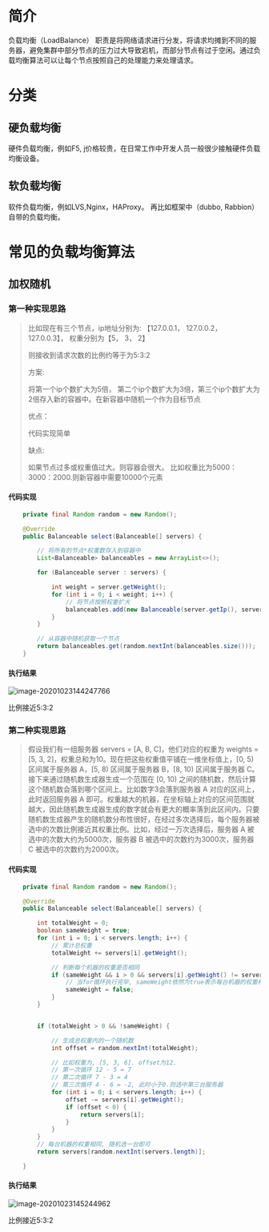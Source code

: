# 简介

负载均衡（LoadBalance） 职责是将网络请求进行分发，将请求均摊到不同的服务器，避免集群中部分节点的压力过大导致宕机，而部分节点有过于空闲。通过负载均衡算法可以让每个节点按照自己的处理能力来处理请求。

# 分类

## 硬负载均衡

硬件负载均衡，例如F5, j价格较贵，在日常工作中开发人员一般很少接触硬件负载均衡设备。

## 软负载均衡

软件负载均衡，例如LVS,Nginx，HAProxy。 再比如框架中（dubbo, Rabbion）自带的负载均衡。

# 常见的负载均衡算法

## 加权随机

### 第一种实现思路

> 比如现在有三个节点，ip地址分别为: 【127.0.0.1， 127.0.0.2， 127.0.0.3】， 权重分别为【5， 3， 2】
>
> 则接收到请求次数的比例约等于为5:3:2
>
> 方案:
>
> 将第一个ip个数扩大为5倍， 第二个ip个数扩大为3倍，第三个ip个数扩大为2倍存入新的容器中。在新容器中随机一个作为目标节点
>
> 优点：
>
> 代码实现简单
>
> 缺点:
>
> 如果节点过多或权重值过大。则容器会很大。 比如权重比为5000：3000：2000.则新容器中需要10000个元素

#### 代码实现

```java
	private final Random random = new Random();

    @Override
    public Balanceable select(Balanceable[] servers) {

        // 将所有的节点*权重数存入到容器中
        List<Balanceable> balanceables = new ArrayList<>();

        for (Balanceable server : servers) {

            int weight = server.getWeight();
            for (int i = 0; i < weight; i++) {
                // 将节点按照权重扩大
                balanceables.add(new Balanceable(server.getIp(), server.getWeight()));
            }
        }

        // 从容器中随机获取一个节点
        return balanceables.get(random.nextInt(balanceables.size()));
    }
```

#### 执行结果

![image-20201023144247766](https://boke-test.oss-cn-shanghai.aliyuncs.com/boke-test.oss-cn-shanghai.aliyuncs.comimage-20201023144247766.png)

比例接近5:3:2

### 第二种实现思路

> 假设我们有一组服务器 servers = [A, B, C]，他们对应的权重为 weights = [5, 3, 2]，权重总和为10。现在把这些权重值平铺在一维坐标值上，[0, 5) 区间属于服务器 A，[5, 8) 区间属于服务器 B，[8, 10) 区间属于服务器 C。接下来通过随机数生成器生成一个范围在 [0, 10) 之间的随机数，然后计算这个随机数会落到哪个区间上。比如数字3会落到服务器 A 对应的区间上，此时返回服务器 A 即可。权重越大的机器，在坐标轴上对应的区间范围就越大，因此随机数生成器生成的数字就会有更大的概率落到此区间内。只要随机数生成器产生的随机数分布性很好，在经过多次选择后，每个服务器被选中的次数比例接近其权重比例。比如，经过一万次选择后，服务器 A 被选中的次数大约为5000次，服务器 B 被选中的次数约为3000次，服务器 C 被选中的次数约为2000次。

#### 代码实现

```java
	private final Random random = new Random();

    @Override
    public Balanceable select(Balanceable[] servers) {

        int totalWeight = 0;
        boolean sameWeight = true;
        for (int i = 0; i < servers.length; i++) {
            // 累计总权重
            totalWeight += servers[i].getWeight();

            // 判断每个机器的权重是否相同
            if (sameWeight && i > 0 && servers[i].getWeight() != servers[i - 1].getWeight()) {
                // 当for循环执行完毕, sameWeight依然为true表示每台机器的权重相同
                sameWeight = false;
            }
        }


        if (totalWeight > 0 && !sameWeight) {

            // 生成总权重内的一个随机数
            int offset = random.nextInt(totalWeight);

            // 比如权重为, [5, 3, 6]. offset为12.
            // 第一次循环 12 - 5 = 7
            // 第二次循环 7 - 3 = 4
            // 第三次循环 4 - 6 = -2, 此时小于0.则选中第三台服务器
            for (int i = 0; i < servers.length; i++) {
                offset -= servers[i].getWeight();
                if (offset < 0) {
                    return servers[i];
                }
            }
        }
        // 每台机器的权重相同, 随机选一台即可
        return servers[random.nextInt(servers.length)];

    }
```

#### 执行结果

![image-20201023145244962](https://boke-test.oss-cn-shanghai.aliyuncs.com/boke-test.oss-cn-shanghai.aliyuncs.comimage-20201023145244962.png)

比例接近5:3:2